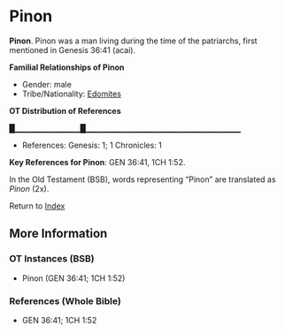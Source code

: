 # Pinon
**Pinon**. 
Pinon was a man living during the time of the patriarchs, first mentioned in Genesis 36:41 (acai). 




**Familial Relationships of Pinon**


* Gender: male
* Tribe/Nationality: [Edomites](../../../groups/md/acai/Edom.md)


**OT Distribution of References**

█▁▁▁▁▁▁▁▁▁▁▁█▁▁▁▁▁▁▁▁▁▁▁▁▁▁▁▁▁▁▁▁▁▁▁▁▁▁
* References: Genesis: 1; 1 Chronicles: 1



**Key References for Pinon**: 
GEN 36:41, 1CH 1:52. 


In the Old Testament (BSB), words representing “Pinon” are translated as 
*Pinon* (2x). 




Return to [Index](00-Index.md)

## More Information

### OT Instances (BSB)

* Pinon (GEN 36:41; 1CH 1:52)



### References (Whole Bible)

* GEN 36:41; 1CH 1:52



